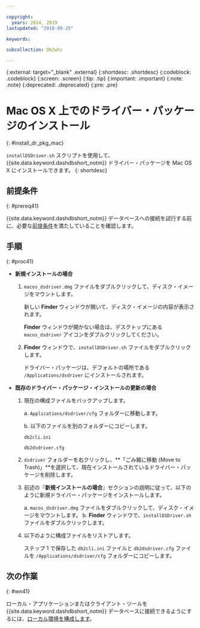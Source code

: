 ```yaml
---

copyright:
  years: 2014, 2019
lastupdated: "2018-09-25"

keywords:

subcollection: Db2whc

---
```


<!-- Attribute definitions --> 
{:external: target="_blank" .external}
{:shortdesc: .shortdesc}
{:codeblock: .codeblock}
{:screen: .screen}
{:tip: .tip}
{:important: .important}
{:note: .note}
{:deprecated: .deprecated}
{:pre: .pre}

# Mac OS X 上でのドライバー・パッケージのインストール
{: #install_dr_pkg_mac}

`installDSDriver.sh` スクリプトを使用して、{{site.data.keyword.dashdbshort_notm}} ドライバー・パッケージを Mac OS X にインストールできます。 
{: shortdesc}

## 前提条件
{: #prereq41}

{{site.data.keyword.dashdbshort_notm}} データベースへの接続を試行する前に、必要な[前提条件](/docs/services/Db2whc/connecting?topic=Db2whc-connect_ov#prereqs)を満たしていることを確認します。

<!-- Download the Db2 driver package for your operating system from the web console and install it. -->

## 手順
{: #proc41}

- **新規インストールの場合**

  1. `macos_dsdriver.dmg` ファイルをダブルクリックして、ディスク・イメージをマウントします。
   
     新しい **Finder** ウィンドウが開いて、ディスク・イメージの内容が表示されます。

     **Finder** ウィンドウが開かない場合は、デスクトップにある `macos_dsdriver` アイコンをダブルクリックしてください。
  2. **Finder** ウィンドウで、`installDSDriver.sh` ファイルをダブルクリックします。

     ドライバー・パッケージは、デフォルトの場所である `/Applications/dsdriver` にインストールされます。

- **既存のドライバー・パッケージ・インストールの更新の場合**

  1. 現在の構成ファイルをバックアップします。

     a. `Applications/dsdriver/cfg` フォルダーに移動します。

     b. 以下のファイルを別のフォルダーにコピーします。 
    
        `db2cli.ini
`

        `db2dsdriver.cfg`
  2. `dsdriver` フォルダーを右クリックし、**「ごみ箱に移動 (Move to Trash)」**を選択して、現在インストールされているドライバー・パッケージを削除します。
  3. 前述の『**新規インストールの場合**』セクションの説明に従って、以下のように新規ドライバー・パッケージをインストールします。
     
     a. `macos_dsdriver.dmg` ファイルをダブルクリックして、ディスク・イメージをマウントします。
     b. **Finder** ウィンドウで、`installDSDriver.sh` ファイルをダブルクリックします。
  4. 以下のように構成ファイルをリストアします。

     ステップ 1 で保存した `db2cli.ini` ファイルと `db2dsdriver.cfg` ファイルを `/Applications/dsdriver/cfg` フォルダーにコピーします。

## 次の作業
{: #wn41}

ローカル・アプリケーションまたはクライアント・ツールを {{site.data.keyword.dashdbshort_notm}} データベースに接続できるようにするには、[ローカル環境を構成します](/docs/services/Db2whc?topic=Db2whc-cfg_loc_env#cfg_loc_env)。
